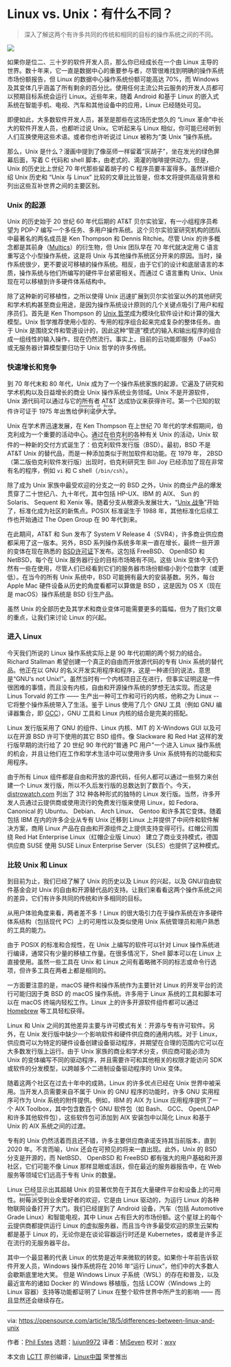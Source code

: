 Linux vs. Unix：有什么不同？
=====

> 深入了解这两个有许多共同的传统和相同的目标的操作系统之间的不同。

![](https://opensource.com/sites/default/files/styles/image-full-size/public/lead-images/BUSINESS_twoforward.png?itok=exkV49ts)

如果你是位二、三十岁的软件开发人员，那么你已经成长在一个由 Linux 主导的世界。数十年来，它一直是数据中心的重要参与者，尽管很难找到明确的操作系统市场份额报告，但 Linux 的数据中心操作系统份额可能高达 70%，而 Windows 及其变体几乎涵盖了所有剩余的百分比。使用任何主流公共云服务的开发人员都可以预期目标系统会运行 Linux。近些年来，随着 Android 和基于 Linux 的嵌入式系统在智能手机、电视、汽车和其他设备中的应用，Linux 已经随处可见。

即便如此，大多数软件开发人员，甚至是那些在这场历史悠久的 “Linux 革命”中长大的软件开发人员，也都听过说 Unix。它听起来与 Linux 相似，你可能已经听到人们互换使用这些术语。或者你也许听说过 Linux 被称为“类 Unix ”操作系统。

那么，Unix 是什么？漫画中提到了像巫师一样留着“灰胡子”，坐在发光的绿色屏幕后面，写着 C 代码和 shell 脚本，由老式的、滴灌的咖啡提供动力。但是，Unix 的历史比上世纪 70 年代那些留着胡子的 C 程序员要丰富得多。虽然详细介绍 Unix 历史和 “Unix 与 Linux” 比较的文章比比皆是，但本文将提供高级背景和列出这些互补世界之间的主要区别。

### Unix 的起源

Unix 的历史始于 20 世纪 60 年代后期的 AT&T 贝尔实验室，有一小组程序员希望为 PDP-7 编写一个多任务、多用户操作系统。这个贝尔实验室研究机构的团队中最著名的两名成员是 Ken Thompson 和 Dennis Ritchie。尽管 Unix 的许多概念都是其前身（[Multics][1]）的衍生物，但 Unix 团队早在 70 年代就决定用 C 语言重写这个小型操作系统，这是将 Unix 与其他操作系统区分开来的原因。当时，操作系统很少，更不要说可移植的操作系统。相反，由于它们的设计和底层语言的本质，操作系统与他们所编写的硬件平台紧密相关。而通过 C 语言重构 Unix、Unix 现在可以移植到许多硬件体系结构中。

除了这种新的可移植性，之所以使得 Unix 迅速扩展到贝尔实验室以外的其他研究和学术机构甚至商业用途，是因为操作系统设计原则的几个关键点吸引了用户和程序员们。首先是 Ken Thompson 的 [Unix 哲学][2]成为模块化软件设计和计算的强大模型。Unix 哲学推荐使用小型的、专用的程序组合起来完成复杂的整体任务。由于 Unix 是围绕文件和管道设计的，因此这种“管道”模式的输入和输出程序的组合成一组线性的输入操作，现在仍然流行。事实上，目前的云功能即服务（FaaS）或无服务器计算模型要归功于 Unix 哲学的许多传统。

### 快速增长和竞争

到 70 年代末和 80 年代，Unix 成为了一个操作系统家族的起源，它遍及了研究和学术机构以及日益增长的商业 Unix 操作系统业务领域。Unix 不是开源软件，Unix 源代码可以通过与它的所有者 AT&T 达成协议来获得许可。第一个已知的软件许可证于 1975 年出售给<ruby>伊利诺伊大学<rt>University of Illinois</rt></ruby>。

Unix 在学术界迅速发展，在 Ken Thompson 在上世纪 70 年代的学术假期间，伯克利成为一个重要的活动中心。通过在伯克利的各种有关 Unix 的活动，Unix 软件的一种新的交付方式诞生了：<ruby>伯克利软件发行版<rt>Berkeley Software Distribution</rt></ruby>（BSD）。最初，BSD 不是 AT&T Unix 的替代品，而是一种添加类似于附加软件和功能。在 1979 年， 2BSD（第二版伯克利软件发行版）出现时，伯克利研究生 Bill Joy 已经添加了现在非常有名的程序，例如 `vi` 和 C shell（`/bin/csh`）。

除了成为 Unix 家族中最受欢迎的分支之一的 BSD 之外，Unix 的商业产品的爆发贯穿了二十世纪八、九十年代，其中包括 HP-UX、IBM 的 AIX、 Sun 的 Solaris、 Sequent 和 Xenix 等。随着分支从根源头发展壮大，“[Unix 战争][3]”开始了，标准化成为社区的新焦点。POSIX 标准诞生于 1988 年，其他标准化后续工作也开始通过 The Open Group 在 90 年代到来。

在此期间，AT&T 和 Sun 发布了 System V Release 4（SVR4），许多商业供应商都采用了这一版本。另外，BSD 系列操作系统多年来一直在增长，最终一些开源的变体在现在熟悉的 [BSD许可证][4]下发布。这包括 FreeBSD、 OpenBSD 和 NetBSD，每个在 Unix 服务器行业的目标市场略有不同。这些 Unix 变体今天仍然有一些在使用，尽管人们已经看到它们的服务器市场份额缩小到个位数字（或更低）。在当今的所有 Unix 系统中，BSD 可能拥有最大的安装基数。另外，每台 Apple Mac 硬件设备从历史的角度看都可以算做是 BSD ，这是因为 OS X（现在是 macOS）操作系统是 BSD 衍生产品。

虽然 Unix 的全部历史及其学术和商业变体可能需要更多的篇幅，但为了我们文章的重点，让我们来讨论 Linux 的兴起。

### 进入 Linux

今天我们所说的 Linux 操作系统实际上是 90 年代初期的两个努力的结合。Richard Stallman 希望创建一个真正的自由而开放源代码的专有 Unix 系统的替代品。他正在以 GNU 的名义开发实用程序和程序，这是一种递归的说法，意思是“GNU‘s not Unix!”。虽然当时有一个内核项目正在进行，但事实证明这是一件很困难的事情，而且没有内核，自由和开源操作系统的梦想无法实现。而这是 Linus Torvald 的工作 —— 生产出一种可工作和可行的内核，他称之为 Linux -- 它将整个操作系统带入了生活。鉴于 Linus 使用了几个 GNU 工具（例如 GNU 编译器集合，即 [GCC][5]），GNU 工具和 Linux 内核的结合是完美的搭配。

Linux 发行版采用了 GNU 的组件、Linux 内核、MIT 的 X-Windows GUI 以及可以在开源 BSD 许可下使用的其它 BSD 组件。像 Slackware 和 Red Hat 这样的发行版早期的流行给了 20 世纪 90 年代的“普通 PC 用户”一个进入 Linux 操作系统的机会，并且让他们在工作和学术生活中可以使用许多 Unix 系统特有的功能和实用程序。

由于所有 Linux 组件都是自由和开放的源代码，任何人都可以通过一些努力来创建一个 Linux 发行版，所以不久后发行版的总数达到了数百个。今天，[distrowatch.com][6] 列出了 312 种各种形式的独特的 Linux 发行版。当然，许多开发人员通过云提供商或使用流行的免费发行版来使用 Linux，如 Fedora、 Canonical 的 Ubuntu、 Debian、 Arch Linux、 Gentoo 和许多其它变体。随着包括 IBM 在内的许多企业从专有 Unix 迁移到 Linux 上并提供了中间件和软件解决方案，商用 Linux 产品在自由和开源组件之上提供支持变得可行。红帽公司围绕 Red Hat Enterprise Linux（红帽企业版 Linux） 建立了商业支持模式，德国供应商 SUSE 使用 SUSE Linux Enterprise Server（SLES）也提供了这种模式。

### 比较 Unix 和 Linux

到目前为止，我们已经了解了 Unix 的历史以及 Linux 的兴起，以及 GNU/自由软件基金会对 Unix 的自由和开源替代品的支持。让我们来看看这两个操作系统之间的差异，它们有许多共同的传统和许多相同的目标。

从用户体验角度来看，两者差不多！Linux 的很大吸引力在于操作系统在许多硬件体系结构（包括现代 PC）上的可用性以及类似使用 Unix 系统管理员和用户熟悉的工具的能力。

由于 POSIX 的标准和合规性，在 Unix 上编写的软件可以针对 Linux 操作系统进行编译，通常只有少量的移植工作量。在很多情况下，Shell 脚本可以在 Linux 上直接使用。虽然一些工具在 Unix 和 Linux 之间有着略微不同的标志或命令行选项，但许多工具在两者上都是相同的。

一方面要注意的是，macOS 硬件和操作系统作为主要针对 Linux 的开发平台的流行可能归因于类 BSD 的 macOS 操作系统。许多用于 Linux 系统的工具和脚本可以在 macOS 终端内轻松工作。Linux 上的许多开源软件组件都可以通过 [Homebrew][7] 等工具轻松获得。

Linux 和 Unix 之间的其他差异主要与许可模式有关：开源与专有许可软件。另外，在 Unix 发行版中缺少一个影响软件和硬件供应商的通用内核。对于 Linux，供应商可以为特定的硬件设备创建设备驱动程序，并期望在合理的范围内它可以在大多数发行版上运行。由于 Unix 家族的商业和学术分支，供应商可能必须为 Unix 的变体编写不同的驱动程序，并且需要许可和其他相关的权限才能访问 SDK 或软件的分发模型，以跨越多个二进制设备驱动程序的 Unix 变体。

随着这两个社区在过去十年中的成熟，Linux 的许多优点已经在 Unix 世界中被采用。当开发人员需要来自不属于 Unix 的 GNU 程序的功能时，许多 GNU 实用程序可作为 Unix 系统的附件提供。例如，IBM 的 AIX 为 Linux 应用程序提供了一个 AIX Toolbox，其中包含数百个 GNU 软件包（如 Bash、 GCC、 OpenLDAP 和许多其他软件包），这些软件包可添加到 AIX 安装包中以简化 Linux 和基于 Unix 的 AIX 系统之间的过渡。 

专有的 Unix 仍然活着而且还不错，许多主要供应商承诺支持其当前版本，直到 2020 年。不言而喻，Unix 还会在可预见的将来一直出现。此外，Unix 的 BSD 分支是开源的，而 NetBSD、 OpenBSD 和 FreeBSD 都有强大的用户基础和开源社区，它们可能不像 Linux 那样显眼或活跃，但在最近的服务器报告中，在 Web 服务等领域它们远高于专有 Unix 的数量。

Linux 已经显示出其超越 Unix 的显著优势在于其在大量硬件平台和设备上的可用性。<ruby>树莓派<rt>Raspberry Pi</rt></ruby>受到业余爱好者的欢迎，它是由 Linux 驱动的，为运行 Linux 的各种物联网设备打开了大门。我们已经提到了 Android 设备，汽车（包括 Automotive Grade Linux）和智能电视，其中 Linux 占有巨大的市场份额。这个星球上的每个云提供商都提供运行 Linux 的虚拟服务器，而且当今许多最受欢迎的原生云架构都是基于 Linux 的，无论你是在谈论容器运行时还是 Kubernetes，或者是许多正在流行的无服务器平台。

其中一个最显著的代表 Linux 的优势是近年来微软的转变。如果你十年前告诉软件开发人员，Windows 操作系统将在 2016 年“运行 Linux”，他们中的大多数人会歇斯底里地大笑。 但是 Windows Linux 子系统（WSL）的存在和普及，以及最近宣布的诸如 Docker 的 Windows 移植版，包括 LCOW（Windows 上的 Linux 容器）支持等功能都证明了 Linux 在整个软件世界中所产生的影响 —— 而且显然还会继续存在。


--------------------------------------------------------------------------------

via: https://opensource.com/article/18/5/differences-between-linux-and-unix

作者：[Phil Estes][a]
选题：[lujun9972](https://github.com/lujun9972)
译者：[MjSeven](https://github.com/MjSeven)
校对：[wxy](https://github.com/wxy)

本文由 [LCTT](https://github.com/LCTT/TranslateProject) 原创编译，[Linux中国](https://linux.cn/) 荣誉推出

[a]:https://opensource.com/users/estesp
[1]:https://en.wikipedia.org/wiki/Multics
[2]:https://en.wikipedia.org/wiki/Unix_philosophy
[3]:https://en.wikipedia.org/wiki/Unix_wars
[4]:https://en.wikipedia.org/wiki/BSD_licenses
[5]:https://en.wikipedia.org/wiki/GNU_Compiler_Collection
[6]:https://distrowatch.com/
[7]:https://brew.sh/
